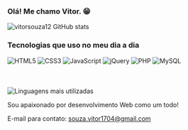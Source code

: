 ### Olá! Me chamo Vitor. 😁

![vitorsouza12 GitHub stats](https://github-readme-stats.vercel.app/api?username=vitorsouza12&show_icons=true&theme=dracula)

### Tecnologias que uso no meu dia a dia

<div style="margin-bottom: 20px;">
    <img src="https://img.shields.io/badge/HTML5-E34F26?style=for-the-badge&logo=html5&logoColor=white" alt="HTML5">
    <img src="https://img.shields.io/badge/CSS3-1572B6?style=for-the-badge&logo=css3&logoColor=white" alt="CSS3">
    <img src="https://img.shields.io/badge/JavaScript-323330?style=for-the-badge&logo=javascript&logoColor=F7DF1E" alt="JavaScript">
    <img src="https://img.shields.io/badge/jQuery-0769AD?style=for-the-badge&logo=jquery&logoColor=white" alt="jQuery">
    <img src="https://img.shields.io/badge/PHP-777BB4?style=for-the-badge&logo=php&logoColor=white" alt="PHP">
    <img src="https://img.shields.io/badge/MySQL-005C84?style=for-the-badge&logo=mysql&logoColor=white" alt="MySQL">
</div>

<br>

![Linguagens mais utilizadas](https://github-readme-stats.vercel.app/api/top-langs/?username=vitorsouza12&hide_progress=true)

Sou apaixonado por desenvolvimento Web como um todo!

E-mail para contato: souza.vitor1704@gmail.com
